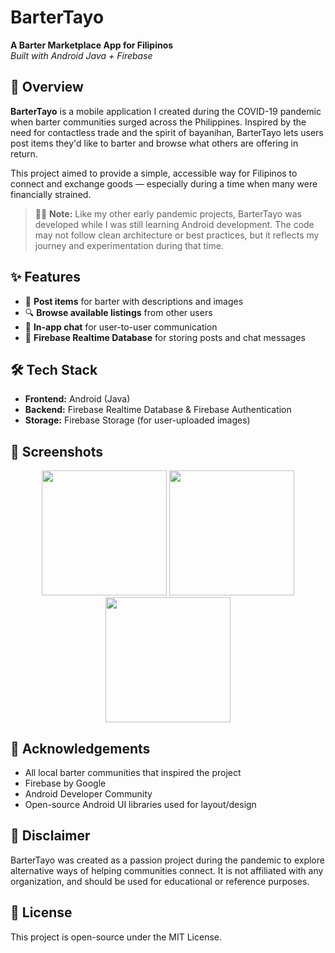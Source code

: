 # BarterTayo

**A Barter Marketplace App for Filipinos**  
_Built with Android Java + Firebase_


## 📱 Overview

**BarterTayo** is a mobile application I created during the COVID-19 pandemic when barter communities surged across the Philippines. Inspired by the need for contactless trade and the spirit of bayanihan, BarterTayo lets users post items they'd like to barter and browse what others are offering in return.

This project aimed to provide a simple, accessible way for Filipinos to connect and exchange goods — especially during a time when many were financially strained.

> 🧑‍💻 **Note:** Like my other early pandemic projects, BarterTayo was developed while I was still learning Android development. The code may not follow clean architecture or best practices, but it reflects my journey and experimentation during that time.


## ✨ Features

- 📸 **Post items** for barter with descriptions and images  
- 🔍 **Browse available listings** from other users  
- 💬 **In-app chat** for user-to-user communication  
- 🔔 **Firebase Realtime Database** for storing posts and chat messages  


## 🛠 Tech Stack

- **Frontend:** Android (Java)  
- **Backend:** Firebase Realtime Database & Firebase Authentication  
- **Storage:** Firebase Storage (for user-uploaded images)  


## 📸 Screenshots  
<!-- Add screenshots here -->
<p align="center">
  <img src="screenshot1.png" width="200"/> 
  <img src="screenshot2.png" width="200"/> 
  <img src="screenshot3.png" width="200"/>
</p>


## 🤝 Acknowledgements
- All local barter communities that inspired the project
- Firebase by Google
- Android Developer Community
- Open-source Android UI libraries used for layout/design


## 📜 Disclaimer
BarterTayo was created as a passion project during the pandemic to explore alternative ways of helping communities connect. It is not affiliated with any organization, and should be used for educational or reference purposes.


## 📌 License
This project is open-source under the MIT License.
